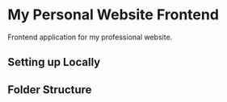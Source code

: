 # My Personal Website Frontend

Frontend application for my professional website.

## Setting up Locally

## Folder Structure